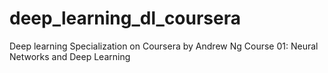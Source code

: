 # deep_learning_dl_coursera
Deep learning Specialization on Coursera by Andrew Ng
Course 01: Neural Networks and Deep Learning
